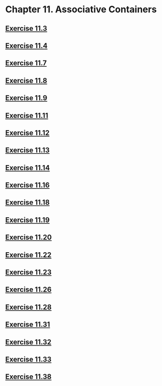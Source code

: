 # Chapter 11. Associative Containers

## [Exercise 11.3](src/11.03.cpp)

## [Exercise 11.4](src/11.04.cpp)

## [Exercise 11.7](src/11.07.cpp)

## [Exercise 11.8](src/11.08.cpp)

## [Exercise 11.9](src/11.09.cpp)

## [Exercise 11.11](src/11.11.cpp)

## [Exercise 11.12](src/11.12.cpp)

## [Exercise 11.13](src/11.13.cpp)

## [Exercise 11.14](src/11.14.cpp)

## [Exercise 11.16](src/11.16.cpp)

## [Exercise 11.18](src/11.18.cpp)

## [Exercise 11.19](src/11.19.cpp)

## [Exercise 11.20](src/11.20.cpp)

## [Exercise 11.22](src/11.22.cpp)

## [Exercise 11.23](src/11.23.cpp)

## [Exercise 11.26](src/11.26.cpp)

## [Exercise 11.28](src/11.28.cpp)

## [Exercise 11.31](src/11.31.cpp)

## [Exercise 11.32](src/11.32.cpp)

## [Exercise 11.33](src/11.33)

## [Exercise 11.38](src/11.38)
